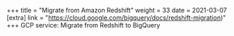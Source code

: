 +++
title = "Migrate from Amazon Redshift"
weight = 33
date = 2021-03-07
[extra]
link = "https://cloud.google.com/bigquery/docs/redshift-migration)"
+++
GCP service: Migrate from Redshift to BigQuery

